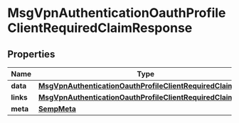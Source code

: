 

# MsgVpnAuthenticationOauthProfileClientRequiredClaimResponse


## Properties

| Name | Type | Description | Notes |
|------------ | ------------- | ------------- | -------------|
|**data** | [**MsgVpnAuthenticationOauthProfileClientRequiredClaim**](MsgVpnAuthenticationOauthProfileClientRequiredClaim.md) |  |  [optional] |
|**links** | [**MsgVpnAuthenticationOauthProfileClientRequiredClaimLinks**](MsgVpnAuthenticationOauthProfileClientRequiredClaimLinks.md) |  |  [optional] |
|**meta** | [**SempMeta**](SempMeta.md) |  |  |



